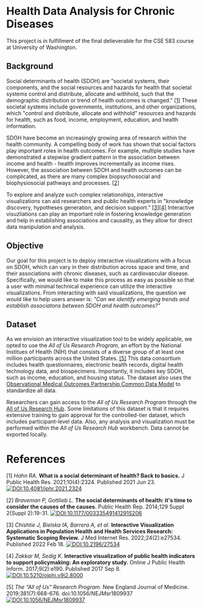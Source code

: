 # Health Data Analysis for Chronic Diseases
This project is in fulfillment of the final delieverable for the CSE 583 course at University of Washington.

## Background
Social determinants of health (SDOH) are "societal systems, their components, and the social resources and hazards for health that societal systems control and distribute, allocate and withhold, such that the demographic distribution or trend of health outcomes is changed." [[1]](#1) These societal systems include governments, institutions, and other organizations, which "control and distribute, allocate and withhold" resources and hazards for health, such as food, income, employment, education, and health information.

SDOH have become an increasingly growing area of research within the health community. A compelling body of work has shown that social factors play important roles in health outcomes. For example, multiple studies have demonstrated a stepwise gradient pattern in the association between income and health - health improves incrementally as income rises. However, the association between SDOH and health outcomes can be complicated, as there are many complex biopsychosocial and biophysiosocial pathways and processes. [[2]](#2)

To explore and analyze such complex relationships, interactive visualizations can aid researchers and public health experts in "knowledge discovery, hypotheses generation, and decision support." [[3]](#3)[[4]](#4) Interactive visuzliations can play an important role in fostering knowledge generation and help in establishing associations and causality, as they allow for direct data manipulation and analysis.

## Objective
Our goal for this project is to deploy interactive visualizations with a focus on SDOH, which can vary in their distribution across space and time, and their associations with chronic diseases, such as cardiovascular disease. Specifically, we would like to make this process as easy as possible so that a user with minimal technical experience can utilize the interactive visualizations. From interacting with said visualizations, the question we would like to help users answer is: *"Can we identify emerging trends and establish associatons between SDOH and health outcomes?"*

## Dataset
As we envision an interactive visualization tool to be widely applicable, we opted to use the *All of Us Research Program*, an effort by the National Institues of Health (NIH) that consists of a diverse group of at least one million participants across the United States. [[5]](#5) This data consortium includes health questionnaires, electronic health records, digital health technology data, and biospecimens. Importantly, it includes key SDOH, such as income, education, and housing status. The dataset also uses the [Observational Medical Outcomes Partnership Common Data Model](https://www.ohdsi.org/data-standardization/) to standardize all data.

Researchers can gain access to the *All of Us Research Program* through the [All of Us Research Hub](https://www.researchallofus.org/). Some limitations of this dataset is that it requires extensive training to gain approval for the controlled-tier dataset, which includes participant-level data. Also, any analysis and visualization must be performed within the *All of Us Research Hub* workbench. Data cannot be exported locally.

# References
<a id="1">[1]</a>
*Hahn RA.* **What is a social determinant of health? Back to basics.** J Public Health Res. 2021;10(4):2324. Published 2021 Jun 23.
[![DOI:10.4081/jphr.2021.2324](https://zenodo.org/badge/DOI/10.4081/jphr.2021.2324.svg)](https://doi.org/10.4081/jphr.2021.2324)

<a id="2">[2]</a>
*Braveman P, Gottlieb L.* **The social determinants of health: it's time to consider the causes of the causes.** Public Health Rep. 2014;129 Suppl 2(Suppl 2):19-31.
[![DOI:10.1177/00333549141291S206](https://zenodo.org/badge/DOI/10.1177/00333549141291S206.svg)](https://doi.org/10.1177/00333549141291S206)

<a id="3">[3]</a>
*Chishtie J, Bielska IA, Barrera A, et al.* **Interactive Visualization Applications in Population Health and Health Services Research: Systematic Scoping Review.** J Med Internet Res. 2022;24(2):e27534. Published 2022 Feb 18.
[![DOI:10.2196/27534](https://zenodo.org/badge/DOI/10.2196/27534.svg)](https://doi:10.2196/27534)

<a id="4">[4]</a>
*Zakkar M, Sedig K.* **Interactive visualization of public health indicators to support policymaking: An exploratory study.** Online J Public Health Inform. 2017;9(2):e190. Published 2017 Sep 8.
[![DOI:10.5210/ojphi.v9i2.8000](https://zenodo.org/badge/DOI/10.5210/ojphi.v9i2.8000.svg)](https://doi:10.5210/ojphi.v9i2.8000)

<a id="5">[5]</a>
*The “All of Us” Research Program.* New England Journal of Medicine. 2019;381(7):668-676. doi:10.1056/NEJMsr1809937
[![DOI:10.1056/NEJMsr1809937](https://zenodo.org/badge/DOI/10.1056/NEJMsr1809937.svg)](https://doi:10.1056/NEJMsr1809937)